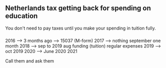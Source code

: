 ## Netherlands tax getting back for spending on education

You don't need to pay taxes until you make your spending in tuition
fully.

### 

2016 --> 3 months ago --> 15037 (M-form)
2017 --> nothing september one month
2018 --> sep to 2019 aug funding (tuition) regular expenses
2019 --> oct 2019 
2020 --> June 2020 
2021


Call them and ask them 

###


